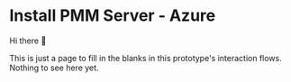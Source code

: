 # Install PMM Server - Azure

Hi there 👋

This is just a page to fill in the blanks in this prototype's interaction flows. Nothing to see here yet.